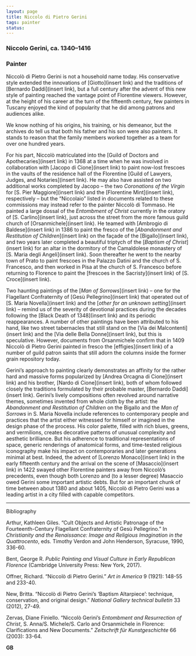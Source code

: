```yaml
---
layout: page
title: Niccolo di Pietro Gerini
tags: painter
status:
---
```


### Niccolo Gerini, ca. 1340–1416
### Painter


Niccolò di Pietro Gerini is not a household name today. His conservative style extended the innovations of [Giotto](insert link) and the traditions of [Bernardo Daddi](insert link), but a full century after the advent of this new style of painting reached the vantage point of Florentine viewers. However, at the height of his career at the turn of the fifteenth century, few painters in Tuscany enjoyed the kind of popularity that he did among patrons and audiences alike.

<!-- more -->

We know nothing of his origins, his training, or his demeanor, but the archives do tell us that both his father and his son were also painters. It stands to reason that the family members worked together as a team for over one hundred years.

For his part, Niccolò matriculated into the [Guild of Doctors and Apothecaries](insert link) in 1368 at a time when he was involved in collaboration with [Jacopo di Cione](insert link) to paint now-lost frescoes in the vaults of the residence hall of the Florentine [Guild of Lawyers, Judges, and Notaries](insert link). He may also have assisted on two additional works completed by Jacopo – the two *Coronations of the Virgin* for [S. Pier Maggiore](insert link) and the [Florentine Mint](insert link), respectively – but the “Niccolaio” listed in documents related to these commissions may instead refer to the painter Niccolò di Tommaso. He painted a large dossal of the *Entombment of Christ* currently in the oratory of [S. Carlino](insert link), just across the street from the more famous guild church of [Orsanmichele](insert link). He teamed with [Ambrogio di Baldese](insert link) in 1386 to paint the fresco of the [*Abandonment and Restitution of Children*](insert link) on the façade of the [Bigallo](insert link), and two years later completed a beautiful triptych of the [*Baptism of Christ*](insert link) for an altar in the dormitory of the Camaldolese monastery of [S. Maria degli Angeli](insert link). Soon thereafter he went to the nearby town of Prato to paint frescoes in the Palazzo Datini and the church of S. Francesco, and then worked in Pisa at the church of S. Francesco before returning to Florence to paint the [frescoes in the Sacristy](insert link) of [S. Croce](insert link).

Two haunting paintings of the [*Man of Sorrows*](insert link) – one for the Flagellant Confraternity of [Gesù Pellegrino](insert link) that operated out of [S. Maria Novella](insert link) and the [*other for an unknown setting*](insert link) – remind us of the severity of devotional practices during the decades following the [Black Death of 1348](insert link) and its periodic reappearances. A number of other paintings have been attributed to his hand, like two street tabernacles that still stand on the [Via dei Malcontenti](insert link) and the [Via delle Bella Donne](insert link), but this is speculative. However, documents from Orsanmichele confirm that in 1409 Niccolò di Pietro Gerini painted in fresco the [effigies](insert link) of a number of guild patron saints that still adorn the columns inside the former grain repository today.

Gerini’s approach to painting clearly demonstrates an affinity for the rather hard and massive forms popularized by [Andrea Orcagna di Cione](insert link) and his brother, [Nardo di Cione](insert link), both of whom followed closely the traditions formulated by their probable master, [Bernardo Daddi](insert link). Gerini’s lively compositions often revolved around narrative themes, sometimes invented from whole cloth by the artist: the *Abandonment and Restitution of Children* on the Bigallo and the *Man of Sorrows* in S. Maria Novella include references to contemporary people and practices that the artist either witnessed for himself or imagined in the design phase of the process. His color palette, filled with rich blues, greens, and vermilions, creates decorative patterns of unusual complexity and aesthetic brilliance. But his adherence to traditional representations of space, generic renderings of anatomical forms, and time-tested religious iconography make his impact on contemporaries and later generations minimal at best. Indeed, the advent of [Lorenzo Monaco](insert link) in the early fifteenth century and the arrival on the scene of [Masaccio](insert link) in 1422 swayed other Florentine painters away from Niccolò’s precedents, even though both Lorenzo and (to a lesser degree) Masaccio owed Gerini some important artistic debts. But for an important chunk of time between about 1380 and about 1405, Niccolò di Pietro Gerini was a leading artist in a city filled with capable competitors.

---
Bibliography

Arthur, Kathleen Giles. “Cult Objects and Artistic Patronage of the Fourteenth-Century Flagellant Confraternity of Gesù Pellegrino.” In *Christianity and the Renaissance: Image and Religious Imagination in the Quattrocento*, eds. Timothy Verdon and John Henderson, Syracuse, 1990, 336-60.

Bent, George R. *Public Painting and Visual Culture in Early Republican Florence* (Cambridge University Press: New York, 2017).

Offner, Richard. “Niccolò di Pietro Gerini.” *Art in America* 9 (1921): 148-55 and 233-40.

New, Britta. “Niccolò di Pietro Gerini’s ‘Baptism Altarpiece’: technique, conservation, and original design.” *National Gallery technical bulletin* 33 (2012), 27-49.

Zervas, Diane Finiello. “Niccolò Gerini’s *Entombment and Resurrection of Christ*, S. Anna/S. Michele/S. Carlo and Orsanmichele in Florence: Clarifications and New Documents.” *Zeitschrift für Kunstgeschichte* 66 (2003): 33-64.

__GB__
